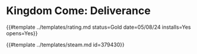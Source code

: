 # Kingdom Come: Deliverance

{{#template ../templates/rating.md status=Gold date=05/08/24 installs=Yes opens=Yes}}

{{#template ../templates/steam.md id=379430}}
